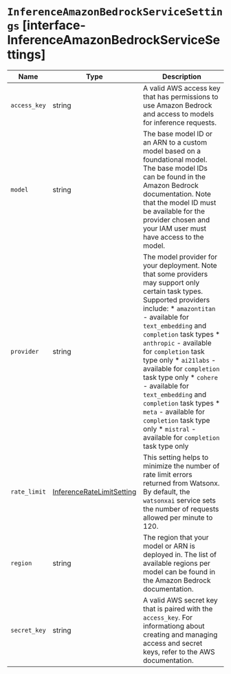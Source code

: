 # `InferenceAmazonBedrockServiceSettings` [interface-InferenceAmazonBedrockServiceSettings]

| Name | Type | Description |
| - | - | - |
| `access_key` | string | A valid AWS access key that has permissions to use Amazon Bedrock and access to models for inference requests. |
| `model` | string | The base model ID or an ARN to a custom model based on a foundational model. The base model IDs can be found in the Amazon Bedrock documentation. Note that the model ID must be available for the provider chosen and your IAM user must have access to the model. |
| `provider` | string | The model provider for your deployment. Note that some providers may support only certain task types. Supported providers include: * `amazontitan` - available for `text_embedding` and `completion` task types * `anthropic` - available for `completion` task type only * `ai21labs` - available for `completion` task type only * `cohere` - available for `text_embedding` and `completion` task types * `meta` - available for `completion` task type only * `mistral` - available for `completion` task type only |
| `rate_limit` | [InferenceRateLimitSetting](./InferenceRateLimitSetting.md) | This setting helps to minimize the number of rate limit errors returned from Watsonx. By default, the `watsonxai` service sets the number of requests allowed per minute to 120. |
| `region` | string | The region that your model or ARN is deployed in. The list of available regions per model can be found in the Amazon Bedrock documentation. |
| `secret_key` | string | A valid AWS secret key that is paired with the `access_key`. For informationg about creating and managing access and secret keys, refer to the AWS documentation. |
